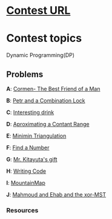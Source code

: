 
# [Contest URL](https://vjudge.net/contest/298120#overview)

# Contest topics
Dynamic Programming(DP)

## Problems
**A**: [Cormen- The Best Friend of a Man](http://codeforces.com/problemset/problem/732/B)

**B**: [Petr and a Combination Lock](http://codeforces.com/problemset/problem/1097/B)

**C**: [Interesting drink](http://codeforces.com/problemset/problem/706/B)

**D**: [Aproximating a Contant Range](http://codeforces.com/problemset/problem/602/B)

**E**: [Minimin Triangulation](http://codeforces.com/problemset/problem/1140/D)

**F**: [Find a Number](http://codeforces.com/problemset/problem/1070/A)

**G**: [Mr. Kitayuta's gift](http://codeforces.com/problemset/problem/506/E)

**H**: [Writing Code](http://codeforces.com/problemset/problem/543/A)

**I**: [MountainMap](https://community.topcoder.com/stat?c=problem_statement&pm=8041)

**J**: [Mahmoud and Ehab and the xor-MST](http://codeforces.com/problemset/problem/959/E)

### Resources
